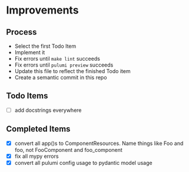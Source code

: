 # Improvements

## Process

- Select the first Todo Item
- Implement it
- Fix errors until `make lint` succeeds
- Fix errors until `pulumi preview` succeeds
- Update this file to reflect the finished Todo item
- Create a semantic commit in this repo

## Todo Items

- [ ] add docstrings everywhere

## Completed Items

- [x] convert all app()s to ComponentResources. Name things like Foo and foo, not FooComponent and foo_component
- [x] fix all mypy errors
- [x] convert all pulumi config usage to pydantic model usage 
